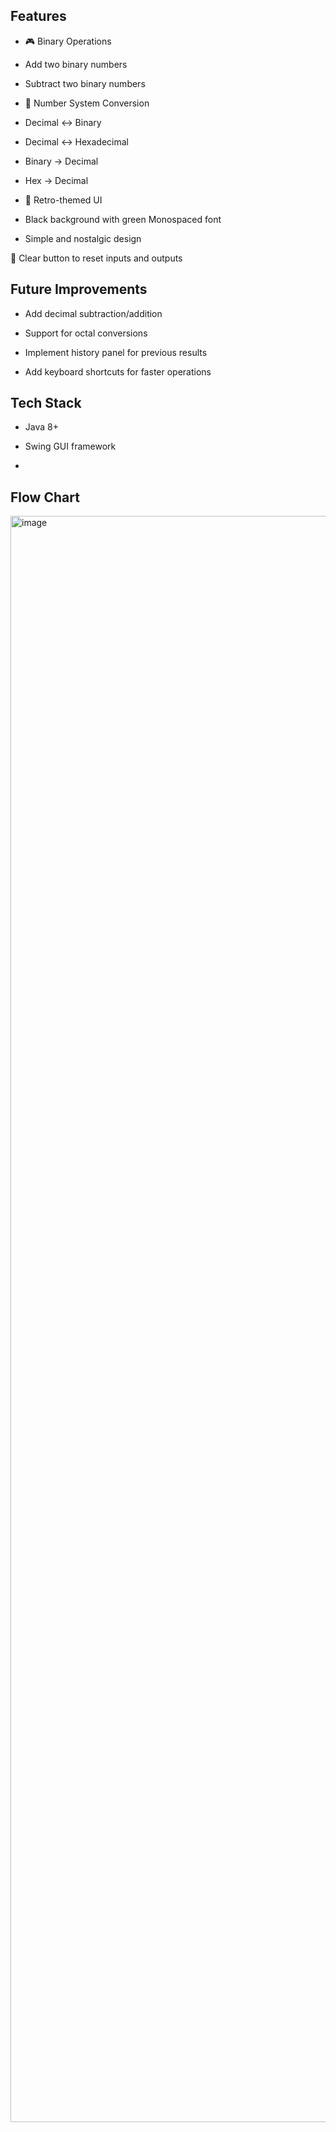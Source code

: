 ## Features

- 🎮 Binary Operations

- Add two binary numbers

- Subtract two binary numbers

- 🔄 Number System Conversion

- Decimal ↔ Binary

- Decimal ↔ Hexadecimal

- Binary → Decimal

- Hex → Decimal

- 🖤 Retro-themed UI

- Black background with green Monospaced font

- Simple and nostalgic design

🧹 Clear button to reset inputs and outputs

## Future Improvements

- Add decimal subtraction/addition

- Support for octal conversions

- Implement history panel for previous results

- Add keyboard shortcuts for faster operations

## Tech Stack

- Java 8+

- Swing GUI framework
- 
## Flow Chart

<img width="5742" height="2570" alt="image" src="https://github.com/user-attachments/assets/0ff52e72-c736-45e2-8090-d39bad96cf34" />




